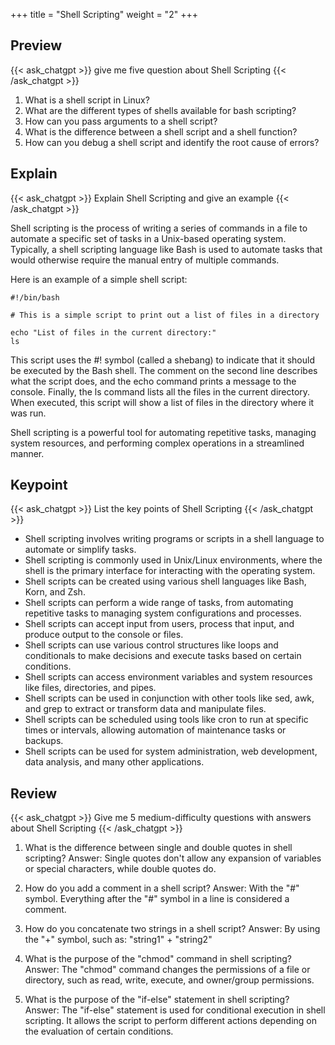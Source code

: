 +++
title = "Shell Scripting"
weight = "2"
+++
## Preview
{{< ask_chatgpt >}}
give me five question about Shell Scripting
{{< /ask_chatgpt >}}



1. What is a shell script in Linux?
2. What are the different types of shells available for bash scripting?
3. How can you pass arguments to a shell script?
4. What is the difference between a shell script and a shell function?
5. How can you debug a shell script and identify the root cause of errors?   

## Explain
{{< ask_chatgpt >}}
Explain Shell Scripting and give an example
{{< /ask_chatgpt >}}



Shell scripting is the process of writing a series of commands in a file to automate a specific set of tasks in a Unix-based operating system. Typically, a shell scripting language like Bash is used to automate tasks that would otherwise require the manual entry of multiple commands.

Here is an example of a simple shell script:

```
#!/bin/bash

# This is a simple script to print out a list of files in a directory

echo "List of files in the current directory:"
ls
```

This script uses the #! symbol (called a shebang) to indicate that it should be executed by the Bash shell. The comment on the second line describes what the script does, and the echo command prints a message to the console. Finally, the ls command lists all the files in the current directory. When executed, this script will show a list of files in the directory where it was run. 

Shell scripting is a powerful tool for automating repetitive tasks, managing system resources, and performing complex operations in a streamlined manner.   

## Keypoint
{{< ask_chatgpt >}}
List the key points of Shell Scripting
{{< /ask_chatgpt >}}



- Shell scripting involves writing programs or scripts in a shell language to automate or simplify tasks.
- Shell scripting is commonly used in Unix/Linux environments, where the shell is the primary interface for interacting with the operating system.
- Shell scripts can be created using various shell languages like Bash, Korn, and Zsh.
- Shell scripts can perform a wide range of tasks, from automating repetitive tasks to managing system configurations and processes.
- Shell scripts can accept input from users, process that input, and produce output to the console or files.
- Shell scripts can use various control structures like loops and conditionals to make decisions and execute tasks based on certain conditions.
- Shell scripts can access environment variables and system resources like files, directories, and pipes.
- Shell scripts can be used in conjunction with other tools like sed, awk, and grep to extract or transform data and manipulate files.
- Shell scripts can be scheduled using tools like cron to run at specific times or intervals, allowing automation of maintenance tasks or backups.
- Shell scripts can be used for system administration, web development, data analysis, and many other applications.   

## Review
{{< ask_chatgpt >}}
Give me 5 medium-difficulty questions with answers about Shell Scripting
{{< /ask_chatgpt >}}



1. What is the difference between single and double quotes in shell scripting?
Answer: Single quotes don't allow any expansion of variables or special characters, while double quotes do.

2. How do you add a comment in a shell script?
Answer: With the "#" symbol. Everything after the "#" symbol in a line is considered a comment.

3. How do you concatenate two strings in a shell script?
Answer: By using the "+" symbol, such as: "string1" + "string2"

4. What is the purpose of the "chmod" command in shell scripting?
Answer: The "chmod" command changes the permissions of a file or directory, such as read, write, execute, and owner/group permissions.

5. What is the purpose of the "if-else" statement in shell scripting?
Answer: The "if-else" statement is used for conditional execution in shell scripting. It allows the script to perform different actions depending on the evaluation of certain conditions.   

